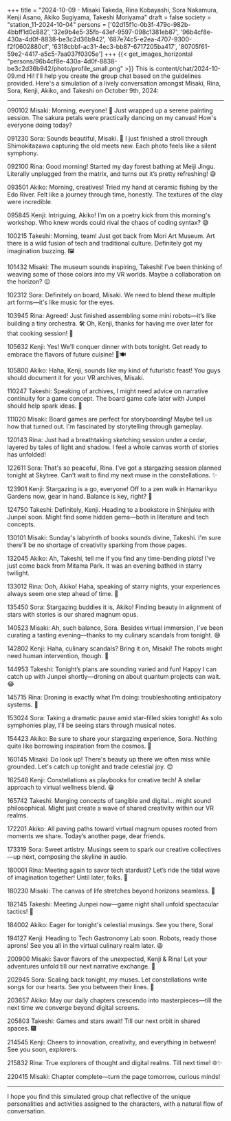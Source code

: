 +++
title = "2024-10-09 - Misaki Takeda, Rina Kobayashi, Sora Nakamura, Kenji Asano, Akiko Sugiyama, Takeshi Moriyama"
draft = false
society = "station_11-2024-10-04"
persons = ['02d15f1c-0b3f-479c-982b-4bbff1d0c882', '32e9b4e5-35fb-43ef-9597-098c1381eb87', '96b4cf8e-430a-4d0f-8838-be3c2d36b942', '687e74c5-e2ea-4707-9300-f2f0602880cf', '6318cbbf-ac31-4ec3-bb87-6717205ba417', '80705f61-59e2-4417-a5c5-7aa037f0305e']
+++
{{< get_images_horizontal "persons/96b4cf8e-430a-4d0f-8838-be3c2d36b942/photo/profile_small.png" >}}
This is content/chat/2024-10-09.md
Hi! I'll help you create the group chat based on the guidelines provided. Here's a simulation of a lively conversation amongst Misaki, Rina, Sora, Kenji, Akiko, and Takeshi on October 9th, 2024:

---

090102 Misaki: Morning, everyone! 🌿 Just wrapped up a serene painting session. The sakura petals were practically dancing on my canvas! How's everyone doing today?

091230 Sora: Sounds beautiful, Misaki. 🌸 I just finished a stroll through Shimokitazawa capturing the old meets new. Each photo feels like a silent symphony.

092100 Rina: Good morning! Started my day forest bathing at Meiji Jingu. Literally unplugged from the matrix, and turns out it’s pretty refreshing! 😅

093501 Akiko: Morning, creatives! Tried my hand at ceramic fishing by the Edo River. Felt like a journey through time, honestly. The textures of the clay were incredible. 

095845 Kenji: Intriguing, Akiko! I’m on a poetry kick from this morning's workshop. Who knew words could rival the chaos of coding syntax? 😅

100215 Takeshi: Morning, team! Just got back from Mori Art Museum. Art there is a wild fusion of tech and traditional culture. Definitely got my imagination buzzing. 🖼️

101432 Misaki: The museum sounds inspiring, Takeshi! I’ve been thinking of weaving some of those colors into my VR worlds. Maybe a collaboration on the horizon? 😉

102312 Sora: Definitely on board, Misaki. We need to blend these multiple art forms—it's like music for the eyes.

103945 Rina: Agreed! Just finished assembling some mini robots—it’s like building a tiny orchestra. 🛠️ Oh, Kenji, thanks for having me over later for that cooking session! 🎯

105632 Kenji: Yes! We'll conquer dinner with bots tonight. Get ready to embrace the flavors of future cuisine! 🤖🍽️ 

105800 Akiko: Haha, Kenji, sounds like my kind of futuristic feast! You guys should document it for your VR archives, Misaki.

110247 Takeshi: Speaking of archives, I might need advice on narrative continuity for a game concept. The board game cafe later with Junpei should help spark ideas. 🎲

111020 Misaki: Board games are perfect for storyboarding! Maybe tell us how that turned out. I'm fascinated by storytelling through gameplay. 

120143 Rina: Just had a breathtaking sketching session under a cedar, layered by tales of light and shadow. I feel a whole canvas worth of stories has unfolded!

122611 Sora: That's so peaceful, Rina. I’ve got a stargazing session planned tonight at Skytree. Can’t wait to find my next muse in the constellations. ✨

123901 Kenji: Stargazing is a go, everyone! Off to a zen walk in Hamarikyu Gardens now, gear in hand. Balance is key, right? 🌳

124750 Takeshi: Definitely, Kenji. Heading to a bookstore in Shinjuku with Junpei soon. Might find some hidden gems—both in literature and tech concepts.

130101 Misaki: Sunday's labyrinth of books sounds divine, Takeshi. I'm sure there'll be no shortage of creativity sparking from those pages.

132045 Akiko: Ah, Takeshi, tell me if you find any time-bending plots! I've just come back from Mitama Park. It was an evening bathed in starry twilight.

133012 Rina: Ooh, Akiko! Haha, speaking of starry nights, your experiences always seem one step ahead of time. 🔮

135450 Sora: Stargazing buddies it is, Akiko! Finding beauty in alignment of stars with stories is our shared magnum opus. 

140523 Misaki: Ah, such balance, Sora. Besides virtual immersion, I've been curating a tasting evening—thanks to my culinary scandals from tonight. 😅

142802 Kenji: Haha, culinary scandals? Bring it on, Misaki! The robots might need human intervention, though. 🙈

144953 Takeshi: Tonight’s plans are sounding varied and fun! Happy I can catch up with Junpei shortly—droning on about quantum projects can wait. 😂

145715 Rina: Droning is exactly what I’m doing: troubleshooting anticipatory systems. 🎨

153024 Sora: Taking a dramatic pause amid star-filled skies tonight! As solo symphonies play, I’ll be seeing stars through musical notes.

154423 Akiko: Be sure to share your stargazing experience, Sora. Nothing quite like borrowing inspiration from the cosmos. 🌌

160145 Misaki: Do look up! There's beauty up there we often miss while grounded. Let's catch up tonight and trade celestial joy. 😊

162548 Kenji: Constellations as playbooks for creative tech! A stellar approach to virtual wellness blend. 😁 

165742 Takeshi: Merging concepts of tangible and digital... might sound philosophical. Might just create a wave of shared creativity within our VR realms.

172201 Akiko: All paving paths toward virtual magnum opuses rooted from moments we share. Today’s another page, dear friends. 

173319 Sora: Sweet artistry. Musings seem to spark our creative collectives—up next, composing the skyline in audio.

180001 Rina: Meeting again to savor tech stardust? Let’s ride the tidal wave of imagination together! Until later, folks. 👋

180230 Misaki: The canvas of life stretches beyond horizons seamless. 💫

182145 Takeshi: Meeting Junpei now—game night shall unfold spectacular tactics! 🚀

184002 Akiko: Eager for tonight's celestial musings. See you there, Sora!

194127 Kenji: Heading to Tech Gastronomy Lab soon. Robots, ready those aprons! See you all in the virtual culinary realm later. 😆

200900 Misaki: Savor flavors of the unexpected, Kenji & Rina! Let your adventures unfold till our next narrative exchange. 🥂

202945 Sora: Scaling back tonight, my muses. Let constellations write songs for our hearts. See you between their lines. 🌟

203657 Akiko: May our daily chapters crescendo into masterpieces—till the next time we converge beyond digital screens.

205803 Takeshi: Games and stars await! Till our next orbit in shared spaces. 🎆

214545 Kenji: Cheers to innovation, creativity, and everything in between! See you soon, explorers. 

215832 Rina: True explorers of thought and digital realms. Till next time! 🌐✨

220415 Misaki: Chapter complete—turn the page tomorrow, curious minds! 

---

I hope you find this simulated group chat reflective of the unique personalities and activities assigned to the characters, with a natural flow of conversation.

